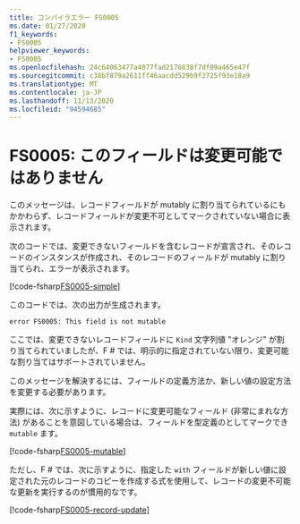 ```yaml
---
title: コンパイラエラー FS0005
ms.date: 01/27/2020
f1_keywords:
- FS0005
helpviewer_keywords:
- FS0005
ms.openlocfilehash: 24c64063477a4077fad2176838f7df09a465e47f
ms.sourcegitcommit: c38bf879a2611ff46aacdd529b9f2725f93e18a9
ms.translationtype: MT
ms.contentlocale: ja-JP
ms.lasthandoff: 11/13/2020
ms.locfileid: "94594685"
---
```

# <a name="fs0005-this-field-is-not-mutable"></a>FS0005: このフィールドは変更可能ではありません

このメッセージは、レコードフィールドが mutably に割り当てられているにもかかわらず、レコードフィールドが変更不可としてマークされていない場合に表示されます。

次のコードでは、変更できないフィールドを含むレコードが宣言され、そのレコードのインスタンスが作成され、そのレコードのフィールドが mutably に割り当てられ、エラーが表示されます。

[!code-fsharp[FS0005-simple](~/samples/snippets/fsharp/compiler-messages/fs0005.fsx#L2-L8)]

このコードでは、次の出力が生成されます。

```text
error FS0005: This field is not mutable
```

ここでは、変更できないレコードフィールドに `Kind` 文字列値 "オレンジ" が割り当てられていましたが、F # では、明示的に指定されていない限り、変更可能な割り当てはサポートされていません。

このメッセージを解決するには、フィールドの定義方法か、新しい値の設定方法を変更する必要があります。

実際には、次に示すように、レコードに変更可能なフィールド (非常にまれな方法) があることを意図している場合は、フィールドを型定義のとしてマークでき `mutable` ます。

[!code-fsharp[FS0005-mutable](~/samples/snippets/fsharp/compiler-messages/fs0005.fsx#L11-L17)]

ただし、F # では、次に示すように、指定した `with` フィールドが新しい値に設定された元のレコードのコピーを作成する式を使用して、レコードの変更不可能な更新を実行するのが慣用的なです。

[!code-fsharp[FS0005-record-update](~/samples/snippets/fsharp/compiler-messages/fs0005.fsx#L20-L26)]
